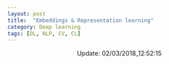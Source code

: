 ```yaml
---
layout: post
title:  "Embeddings & Representation learning"
category: Deep learning
tags: [DL, NLP, CV, CL]
---
```






<center> Update: 02/03/2018_12:52:15</center>

  	
